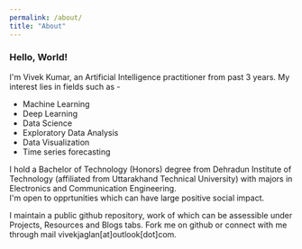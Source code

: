 ```yaml
---
permalink: /about/
title: "About"
---
```


### Hello, World! 
I'm Vivek Kumar, an Artificial Intelligence practitioner from past 3 years. My interest lies in fields such as -  
* Machine Learning
* Deep Learning
* Data Science
* Exploratory Data Analysis
* Data Visualization
* Time series forecasting

I hold a Bachelor of Technology (Honors) degree from Dehradun Institute of Technology (affiliated from Uttarakhand Technical University) with majors in Electronics and Communication Engineering.  
I'm open to opprtunities which can have large positive social impact.  

I maintain a public github repository, work of which can be assessible under Projects, Resources and Blogs tabs.  Fork me on github or connect with me through mail vivekjaglan[at]outlook[dot]com.
